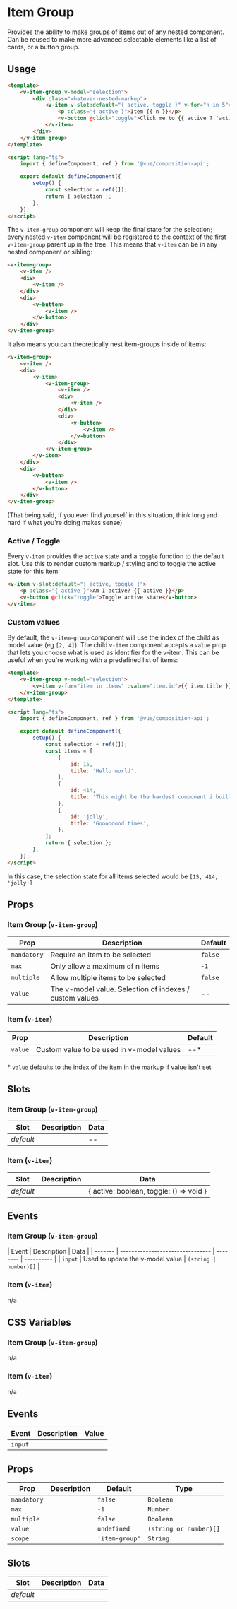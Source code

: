 # Item Group

Provides the ability to make groups of items out of any nested component. Can be reused to make more advanced selectable
elements like a list of cards, or a button group.

## Usage

```html
<template>
	<v-item-group v-model="selection">
		<div class="whatever-nested-markup">
			<v-item v-slot:default="{ active, toggle }" v-for="n in 5">
				<p :class="{ active }">Item {{ n }}</p>
				<v-button @click="toggle">Click me to {{ active ? 'activate' : 'deactivate' }}</v-button>
			</v-item>
		</div>
	</v-item-group>
</template>

<script lang="ts">
	import { defineComponent, ref } from '@vue/composition-api';

	export default defineComponent({
		setup() {
			const selection = ref([]);
			return { selection };
		},
	});
</script>
```

The `v-item-group` component will keep the final state for the selection; every nested `v-item` component will be
registered to the context of the first `v-item-group` parent up in the tree. This means that `v-item` can be in any
nested component or sibling:

```html
<v-item-group>
	<v-item />
	<div>
		<v-item />
	</div>
	<div>
		<v-button>
			<v-item />
		</v-button>
	</div>
</v-item-group>
```

It also means you can theoretically nest item-groups inside of items:

```html
<v-item-group>
	<v-item />
	<div>
		<v-item>
			<v-item-group>
				<v-item />
				<div>
					<v-item />
				</div>
				<div>
					<v-button>
						<v-item />
					</v-button>
				</div>
			</v-item-group>
		</v-item>
	</div>
	<div>
		<v-button>
			<v-item />
		</v-button>
	</div>
</v-item-group>
```

(That being said, if you ever find yourself in this situation, think long and hard if what you're doing makes sense)

### Active / Toggle

Every `v-item` provides the `active` state and a `toggle` function to the default slot. Use this to render custom markup
/ styling and to toggle the active state for this item:

```html
<v-item v-slot:default="{ active, toggle }">
	<p :class="{ active }">Am I active? {{ active }}</p>
	<v-button @click="toggle">Toggle active state</v-button>
</v-item>
```

### Custom values

By default, the `v-item-group` component will use the index of the child as model value (eg `[2, 4]`). The child
`v-item` component accepts a `value` prop that lets you choose what is used as identifier for the v-item. This can be
useful when you're working with a predefined list of items:

```html
<template>
	<v-item-group v-model="selection">
		<v-item v-for="item in items" :value="item.id">{{ item.title }}</v-item>
	</v-item-group>
</template>

<script lang="ts">
	import { defineComponent, ref } from '@vue/composition-api';

	export default defineComponent({
		setup() {
			const selection = ref([]);
			const items = [
				{
					id: 15,
					title: 'Hello world',
				},
				{
					id: 414,
					title: 'This might be the hardest component i built',
				},
				{
					id: 'jolly',
					title: 'Goooooood times',
				},
			];
			return { selection };
		},
	});
</script>
```

In this case, the selection state for all items selected would be `[15, 414, 'jolly']`

## Props

### Item Group (`v-item-group`)

| Prop        | Description                                             | Default |
| ----------- | ------------------------------------------------------- | ------- |
| `mandatory` | Require an item to be selected                          | `false` |
| `max`       | Only allow a maximum of n items                         | `-1`    |
| `multiple`  | Allow multiple items to be selected                     | `false` |
| `value`     | The v-model value. Selection of indexes / custom values | --      |

### Item (`v-item`)

| Prop    | Description                               | Default |
| ------- | ----------------------------------------- | ------- |
| `value` | Custom value to be used in v-model values | --\*    |

\* `value` defaults to the index of the item in the markup if value isn't set

## Slots

### Item Group (`v-item-group`)

| Slot      | Description | Data |
| --------- | ----------- | ---- |
| _default_ |             | --   |

### Item (`v-item`)

| Slot      | Description | Data                                    |
| --------- | ----------- | --------------------------------------- |
| _default_ |             | { active: boolean, toggle: () => void } |

## Events

### Item Group (`v-item-group`)

| Event   | Description                      | Data     |
| ------- | -------------------------------- | -------- | ---------- |
| `input` | Used to update the v-model value | `(string | number)[]` |

### Item (`v-item`)

n/a

## CSS Variables

### Item Group (`v-item-group`)

n/a

### Item (`v-item`)

n/a

## Events

| Event   | Description | Value |
| ------- | ----------- | ----- |
| `input` |             |       |

## Props

| Prop        | Description | Default        | Type                   |
| ----------- | ----------- | -------------- | ---------------------- |
| `mandatory` |             | `false`        | `Boolean`              |
| `max`       |             | `-1`           | `Number`               |
| `multiple`  |             | `false`        | `Boolean`              |
| `value`     |             | `undefined`    | `(string or number)[]` |
| `scope`     |             | `'item-group'` | `String`               |

## Slots

| Slot      | Description | Data |
| --------- | ----------- | ---- |
| _default_ |             |      |
